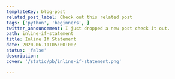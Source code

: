 ```yaml
---
templateKey: blog-post
related_post_label: Check out this related post
tags: ['python', 'beginners', ]
twitter_announcement: I just dropped a new post check it out.
path: inline-if-statement
title: Inline If Statement
date: 2020-06-11T05:00:00Z
status: 'false'
description:
cover: '/static/pb/inline-if-statement.png'

---
```


<!--
<p style='text-align: center'>
<a href='https://waylonwalker.com/blog/inline-if-statement'>
  <img
    style='width:500px; max-width:80%; margin: auto;'
    src="https://waylonwalker.com/inline-if-statement.png"
    alt="Read more from the Inline If Statement article"
  />
  </a>
</p>

-->

